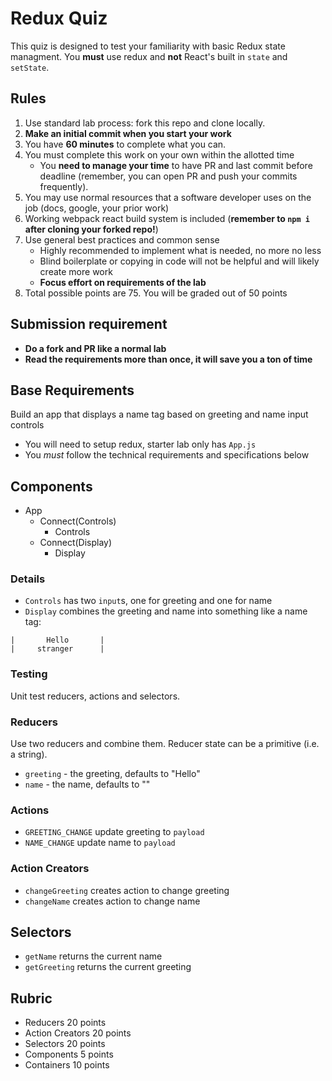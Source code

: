 # Redux Quiz

This quiz is designed to test your familiarity with basic Redux
state managment. You **must** use redux and **not** React's built in `state` and `setState`.

## Rules

1. Use standard lab process: fork this repo and clone locally.
1. **Make an initial commit when you start your work**
1. You have **60 minutes** to complete what you can.
1. You must complete this work on your own within the allotted time
    * You **need to manage your time** to have PR and last commit before deadline (remember, you can
    open PR and push your commits frequently).
1. You may use normal resources that a software developer uses on the job (docs, google, your prior work)
1. Working webpack react build system is included (**remember to `npm i` after cloning your forked repo!**)
1. Use general best practices and common sense
    * Highly recommended to implement what is needed, no more no less
    * Blind boilerplate or copying in code will not be helpful and will likely create more work
    * **Focus effort on requirements of the lab**
1. Total possible points are 75. You will be graded out of 50 points

## Submission requirement

* **Do a fork and PR like a normal lab**
* **Read the requirements more than once, it will save you a ton of time**

## Base Requirements

Build an app that displays a name tag based on greeting and name input controls

* You will need to setup redux, starter lab only has `App.js`
* You _must_ follow the technical requirements and specifications below

## Components

* App
    * Connect(Controls)
        * Controls
    * Connect(Display)
        * Display

### Details

* `Controls` has two `input`s, one for greeting
and one for name
* `Display` combines the greeting and name into something
like a name tag:

```
|       Hello       |
|     stranger      |
```

### Testing

Unit test reducers, actions and selectors.

### Reducers

Use two reducers and combine them. Reducer state can be a primitive (i.e. a string).

* `greeting` - the greeting, defaults to "Hello"
* `name` - the name, defaults to ""
 
### Actions

* `GREETING_CHANGE` update greeting to `payload`
* `NAME_CHANGE` update name to `payload`

### Action Creators

* `changeGreeting` creates action to change greeting
* `changeName` creates action to change name

## Selectors

* `getName` returns the current name
* `getGreeting` returns the current greeting

## Rubric

* Reducers 20 points
* Action Creators 20 points
* Selectors 20 points
* Components 5 points
* Containers 10 points
